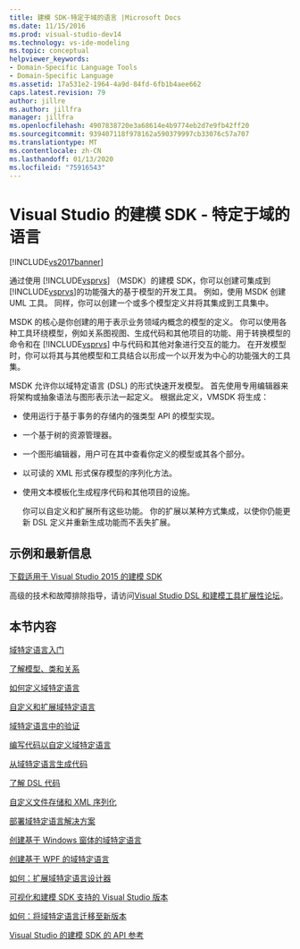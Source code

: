 ```yaml
---
title: 建模 SDK-特定于域的语言 |Microsoft Docs
ms.date: 11/15/2016
ms.prod: visual-studio-dev14
ms.technology: vs-ide-modeling
ms.topic: conceptual
helpviewer_keywords:
- Domain-Specific Language Tools
- Domain-Specific Language
ms.assetid: 17a531e2-1964-4a9d-84fd-6fb1b4aee662
caps.latest.revision: 79
author: jillre
ms.author: jillfra
manager: jillfra
ms.openlocfilehash: 4907838720e3a68614e4b9774eb2d7e9fb42ff20
ms.sourcegitcommit: 939407118f978162a590379997cb33076c57a707
ms.translationtype: MT
ms.contentlocale: zh-CN
ms.lasthandoff: 01/13/2020
ms.locfileid: "75916543"
---
```

# <a name="modeling-sdk-for-visual-studio---domain-specific-languages"></a>Visual Studio 的建模 SDK - 特定于域的语言
[!INCLUDE[vs2017banner](../includes/vs2017banner.md)]

通过使用 [!INCLUDE[vsprvs](../includes/vsprvs-md.md)] （MSDK）的建模 SDK，你可以创建可集成到 [!INCLUDE[vsprvs](../includes/vsprvs-md.md)]的功能强大的基于模型的开发工具。 例如，使用 MSDK 创建 UML 工具。 同样，你可以创建一个或多个模型定义并将其集成到工具集中。

 MSDK 的核心是你创建的用于表示业务领域内概念的模型的定义。 你可以使用各种工具环绕模型，例如关系图视图、生成代码和其他项目的功能、用于转换模型的命令和在 [!INCLUDE[vsprvs](../includes/vsprvs-md.md)] 中与代码和其他对象进行交互的能力。 在开发模型时，你可以将其与其他模型和工具结合以形成一个以开发为中心的功能强大的工具集。

 MSDK 允许你以域特定语言 (DSL) 的形式快速开发模型。 首先使用专用编辑器来将架构或抽象语法与图形表示法一起定义。 根据此定义，VMSDK 将生成：

- 使用运行于基于事务的存储内的强类型 API 的模型实现。

- 一个基于树的资源管理器。

- 一个图形编辑器，用户可在其中查看你定义的模型或其各个部分。

- 以可读的 XML 形式保存模型的序列化方法。

- 使用文本模板化生成程序代码和其他项目的设施。

  你可以自定义和扩展所有这些功能。 你的扩展以某种方式集成，以使你仍能更新 DSL 定义并重新生成功能而不丢失扩展。

## <a name="samples-and-the-latest-information"></a>示例和最新信息
 [下载适用于 Visual Studio 2015 的建模 SDK](https://www.microsoft.com/download/details.aspx?id=48148)

 高级的技术和故障排除指导，请访问[Visual Studio DSL 和建模工具扩展性论坛](https://social.msdn.microsoft.com/Forums/vstudio/en-US/home?forum=dslvsarchx)。

## <a name="in-this-section"></a>本节内容
 [域特定语言入门](../modeling/getting-started-with-domain-specific-languages.md)

 [了解模型、类和关系](../modeling/understanding-models-classes-and-relationships.md)

 [如何定义域特定语言](../modeling/how-to-define-a-domain-specific-language.md)

 [自定义和扩展域特定语言](../modeling/customizing-and-extending-a-domain-specific-language.md)

 [域特定语言中的验证](../modeling/validation-in-a-domain-specific-language.md)

 [编写代码以自定义域特定语言](../modeling/writing-code-to-customise-a-domain-specific-language.md)

 [从域特定语言生成代码](../modeling/generating-code-from-a-domain-specific-language.md)

 [了解 DSL 代码](../modeling/understanding-the-dsl-code.md)

 [自定义文件存储和 XML 序列化](../modeling/customizing-file-storage-and-xml-serialization.md)

 [部署域特定语言解决方案](../modeling/deploying-domain-specific-language-solutions.md)

 [创建基于 Windows 窗体的域特定语言](../modeling/creating-a-windows-forms-based-domain-specific-language.md)

 [创建基于 WPF 的域特定语言](../modeling/creating-a-wpf-based-domain-specific-language.md)

 [如何：扩展域特定语言设计器](../modeling/how-to-extend-the-domain-specific-language-designer.md)

 [可视化和建模 SDK 支持的 Visual Studio 版本](../modeling/supported-visual-studio-editions-for-visualization-amp-modeling-sdk.md)

 [如何：将域特定语言迁移至新版本](../modeling/how-to-migrate-a-domain-specific-language-to-a-new-version.md)

 [Visual Studio 的建模 SDK 的 API 参考](../modeling/api-reference-for-modeling-sdk-for-visual-studio.md)
